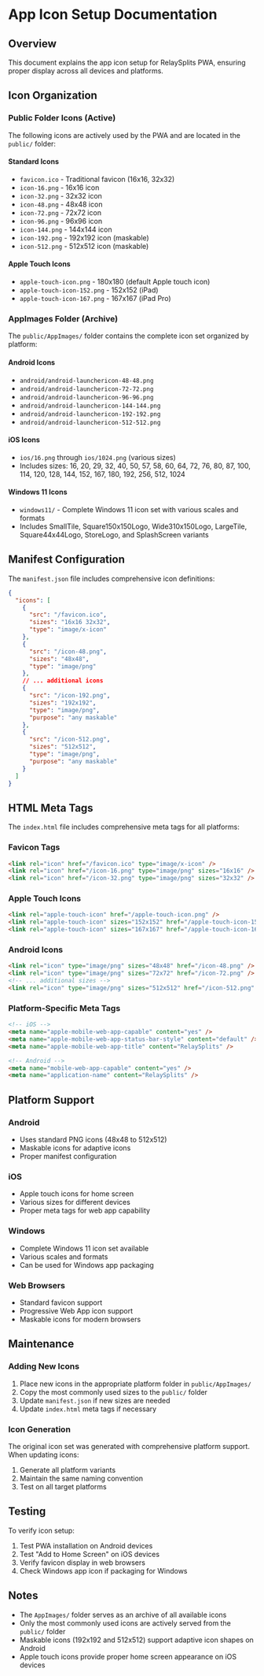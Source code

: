 # App Icon Setup Documentation

## Overview
This document explains the app icon setup for RelaySplits PWA, ensuring proper display across all devices and platforms.

## Icon Organization

### Public Folder Icons (Active)
The following icons are actively used by the PWA and are located in the `public/` folder:

#### Standard Icons
- `favicon.ico` - Traditional favicon (16x16, 32x32)
- `icon-16.png` - 16x16 icon
- `icon-32.png` - 32x32 icon
- `icon-48.png` - 48x48 icon
- `icon-72.png` - 72x72 icon
- `icon-96.png` - 96x96 icon
- `icon-144.png` - 144x144 icon
- `icon-192.png` - 192x192 icon (maskable)
- `icon-512.png` - 512x512 icon (maskable)

#### Apple Touch Icons
- `apple-touch-icon.png` - 180x180 (default Apple touch icon)
- `apple-touch-icon-152.png` - 152x152 (iPad)
- `apple-touch-icon-167.png` - 167x167 (iPad Pro)

### AppImages Folder (Archive)
The `public/AppImages/` folder contains the complete icon set organized by platform:

#### Android Icons
- `android/android-launchericon-48-48.png`
- `android/android-launchericon-72-72.png`
- `android/android-launchericon-96-96.png`
- `android/android-launchericon-144-144.png`
- `android/android-launchericon-192-192.png`
- `android/android-launchericon-512-512.png`

#### iOS Icons
- `ios/16.png` through `ios/1024.png` (various sizes)
- Includes sizes: 16, 20, 29, 32, 40, 50, 57, 58, 60, 64, 72, 76, 80, 87, 100, 114, 120, 128, 144, 152, 167, 180, 192, 256, 512, 1024

#### Windows 11 Icons
- `windows11/` - Complete Windows 11 icon set with various scales and formats
- Includes SmallTile, Square150x150Logo, Wide310x150Logo, LargeTile, Square44x44Logo, StoreLogo, and SplashScreen variants

## Manifest Configuration

The `manifest.json` file includes comprehensive icon definitions:

```json
{
  "icons": [
    {
      "src": "/favicon.ico",
      "sizes": "16x16 32x32",
      "type": "image/x-icon"
    },
    {
      "src": "/icon-48.png",
      "sizes": "48x48",
      "type": "image/png"
    },
    // ... additional icons
    {
      "src": "/icon-192.png",
      "sizes": "192x192",
      "type": "image/png",
      "purpose": "any maskable"
    },
    {
      "src": "/icon-512.png",
      "sizes": "512x512",
      "type": "image/png",
      "purpose": "any maskable"
    }
  ]
}
```

## HTML Meta Tags

The `index.html` file includes comprehensive meta tags for all platforms:

### Favicon Tags
```html
<link rel="icon" href="/favicon.ico" type="image/x-icon" />
<link rel="icon" href="/icon-16.png" type="image/png" sizes="16x16" />
<link rel="icon" href="/icon-32.png" type="image/png" sizes="32x32" />
```

### Apple Touch Icons
```html
<link rel="apple-touch-icon" href="/apple-touch-icon.png" />
<link rel="apple-touch-icon" sizes="152x152" href="/apple-touch-icon-152.png" />
<link rel="apple-touch-icon" sizes="167x167" href="/apple-touch-icon-167.png" />
```

### Android Icons
```html
<link rel="icon" type="image/png" sizes="48x48" href="/icon-48.png" />
<link rel="icon" type="image/png" sizes="72x72" href="/icon-72.png" />
<!-- ... additional sizes -->
<link rel="icon" type="image/png" sizes="512x512" href="/icon-512.png" />
```

### Platform-Specific Meta Tags
```html
<!-- iOS -->
<meta name="apple-mobile-web-app-capable" content="yes" />
<meta name="apple-mobile-web-app-status-bar-style" content="default" />
<meta name="apple-mobile-web-app-title" content="RelaySplits" />

<!-- Android -->
<meta name="mobile-web-app-capable" content="yes" />
<meta name="application-name" content="RelaySplits" />
```

## Platform Support

### Android
- Uses standard PNG icons (48x48 to 512x512)
- Maskable icons for adaptive icons
- Proper manifest configuration

### iOS
- Apple touch icons for home screen
- Various sizes for different devices
- Proper meta tags for web app capability

### Windows
- Complete Windows 11 icon set available
- Various scales and formats
- Can be used for Windows app packaging

### Web Browsers
- Standard favicon support
- Progressive Web App icon support
- Maskable icons for modern browsers

## Maintenance

### Adding New Icons
1. Place new icons in the appropriate platform folder in `public/AppImages/`
2. Copy the most commonly used sizes to the `public/` folder
3. Update `manifest.json` if new sizes are needed
4. Update `index.html` meta tags if necessary

### Icon Generation
The original icon set was generated with comprehensive platform support. When updating icons:
1. Generate all platform variants
2. Maintain the same naming convention
3. Test on all target platforms

## Testing

To verify icon setup:
1. Test PWA installation on Android devices
2. Test "Add to Home Screen" on iOS devices
3. Verify favicon display in web browsers
4. Check Windows app icon if packaging for Windows

## Notes

- The `AppImages/` folder serves as an archive of all available icons
- Only the most commonly used icons are actively served from the `public/` folder
- Maskable icons (192x192 and 512x512) support adaptive icon shapes on Android
- Apple touch icons provide proper home screen appearance on iOS devices

